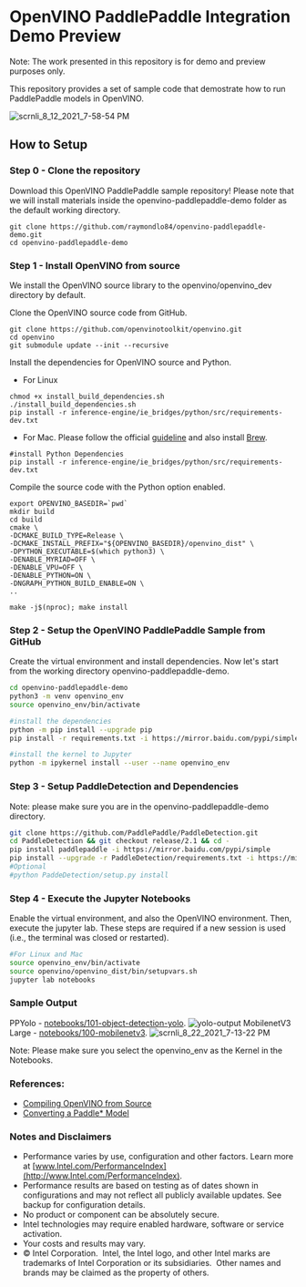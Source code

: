 # OpenVINO PaddlePaddle Integration Demo Preview

Note: The work presented in this repository is for demo and preview purposes only. 

This repository provides a set of sample code that demostrate how to run PaddlePaddle models in OpenVINO. 

![scrnli_8_12_2021_7-58-54 PM](https://user-images.githubusercontent.com/1720147/129298808-b084d7fb-9585-404b-95f9-c4346c21da6b.png)

## How to Setup

### Step 0 - Clone the repository 

Download this OpenVINO PaddlePaddle sample repository! Please note that we will install materials inside the openvino-paddlepaddle-demo folder as the default working directory.  
```
git clone https://github.com/raymondlo84/openvino-paddlepaddle-demo.git
cd openvino-paddlepaddle-demo
```

### Step 1 - Install OpenVINO from source
We install the OpenVINO source library to the openvino/openvino_dev directory by default. 

Clone the OpenVINO source code from GitHub.
```
git clone https://github.com/openvinotoolkit/openvino.git
cd openvino
git submodule update --init --recursive
```

Install the dependencies for OpenVINO source and Python.
- For Linux
```
chmod +x install_build_dependencies.sh
./install_build_dependencies.sh
pip install -r inference-engine/ie_bridges/python/src/requirements-dev.txt
```

- For Mac. Please follow the official [guideline](https://github.com/openvinotoolkit/openvino/wiki/BuildingForMacOS) and also install [Brew](https://brew.sh/). 
```
#install Python Dependencies
pip install -r inference-engine/ie_bridges/python/src/requirements-dev.txt
```

Compile the source code with the Python option enabled.

```
export OPENVINO_BASEDIR=`pwd`
mkdir build
cd build
cmake \
-DCMAKE_BUILD_TYPE=Release \
-DCMAKE_INSTALL_PREFIX="${OPENVINO_BASEDIR}/openvino_dist" \
-DPYTHON_EXECUTABLE=$(which python3) \
-DENABLE_MYRIAD=OFF \
-DENABLE_VPU=OFF \
-DENABLE_PYTHON=ON \
-DNGRAPH_PYTHON_BUILD_ENABLE=ON \
..

make -j$(nproc); make install
```

### Step 2 - Setup the OpenVINO PaddlePaddle Sample from GitHub
Create the virtual environment and install dependencies. Now let's start from the working directory openvino-paddlepaddle-demo. 

```sh
cd openvino-paddlepaddle-demo
python3 -m venv openvino_env
source openvino_env/bin/activate

#install the dependencies
python -m pip install --upgrade pip
pip install -r requirements.txt -i https://mirror.baidu.com/pypi/simple

#install the kernel to Jupyter
python -m ipykernel install --user --name openvino_env
```

### Step 3 - Setup PaddleDetection and Dependencies
Note: please make sure you are in the openvino-paddlepaddle-demo directory.
```sh
git clone https://github.com/PaddlePaddle/PaddleDetection.git
cd PaddleDetection && git checkout release/2.1 && cd - 
pip install paddlepaddle -i https://mirror.baidu.com/pypi/simple
pip install --upgrade -r PaddleDetection/requirements.txt -i https://mirror.baidu.com/pypi/simple
#Optional
#python PaddeDetection/setup.py install
```

### Step 4 - Execute the Jupyter Notebooks
Enable the virtual environment, and also the OpenVINO environment. Then, execute the jupyter lab.  These steps are required if a new session is used (i.e., the terminal was closed or restarted).

```sh 
#For Linux and Mac
source openvino_env/bin/activate
source openvino/openvino_dist/bin/setupvars.sh
jupyter lab notebooks
```

### Sample Output
PPYolo - [notebooks/101-object-detection-yolo](notebooks/101-object-detection-yolo). 
![yolo-output](https://user-images.githubusercontent.com/1720147/130380687-0de42836-c959-4d86-908c-9034e0eda90a.png)
MobilenetV3 Large - [notebooks/100-mobilenetv3](notebooks/100-mobilenetv3).
![scrnli_8_22_2021_7-13-22 PM](https://user-images.githubusercontent.com/1720147/130380796-2a6084df-3753-4642-b5ff-32ba491bc944.png)


Note: Please make sure you select the openvino_env as the Kernel in the Notebooks.

### References:
- [Compiling OpenVINO from Source](https://github.com/openvinotoolkit/openvino/wiki/BuildingCode)
- [Converting a Paddle* Model]( https://github.com/openvinotoolkit/openvino/blob/35e6c51fc0871bade7a2c039a19d8f5af9a5ea9e/docs/MO_DG/prepare_model/convert_model/Convert_Model_From_Paddle.md)

### Notes and Disclaimers
* Performance varies by use, configuration and other factors. Learn more at [www.Intel.com/PerformanceIndex](http://www.Intel.com/PerformanceIndex).
* Performance results are based on testing as of dates shown in configurations and may not reflect all publicly available updates.  See backup for configuration details.  
* No product or component can be absolutely secure. 
* Intel technologies may require enabled hardware, software or service activation.
* Your costs and results may vary. 
* © Intel Corporation.  Intel, the Intel logo, and other Intel marks are trademarks of Intel Corporation or its subsidiaries.  Other names and brands may be claimed as the property of others. 
